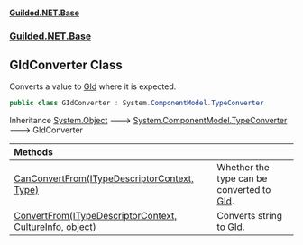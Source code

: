 #### [Guilded.NET.Base](Guilded_NET_Base.md 'Guilded.NET.Base')
### [Guilded.NET.Base](Guilded_NET_Base.md#Guilded_NET_Base 'Guilded.NET.Base')
## GIdConverter Class
Converts a value to [GId](GId.md 'Guilded.NET.Base.GId') where it is expected.  
```csharp
public class GIdConverter : System.ComponentModel.TypeConverter
```

Inheritance [System.Object](https://docs.microsoft.com/en-us/dotnet/api/System.Object 'System.Object') &#129106; [System.ComponentModel.TypeConverter](https://docs.microsoft.com/en-us/dotnet/api/System.ComponentModel.TypeConverter 'System.ComponentModel.TypeConverter') &#129106; GIdConverter  

| Methods | |
| :--- | :--- |
| [CanConvertFrom(ITypeDescriptorContext, Type)](GIdConverter_CanConvertFrom(ITypeDescriptorContext_Type).md 'Guilded.NET.Base.GIdConverter.CanConvertFrom(System.ComponentModel.ITypeDescriptorContext, System.Type)') | Whether the type can be converted to [GId](GId.md 'Guilded.NET.Base.GId').<br/> |
| [ConvertFrom(ITypeDescriptorContext, CultureInfo, object)](GIdConverter_ConvertFrom(ITypeDescriptorContext_CultureInfo_object).md 'Guilded.NET.Base.GIdConverter.ConvertFrom(System.ComponentModel.ITypeDescriptorContext, System.Globalization.CultureInfo, object)') | Converts string to [GId](GId.md 'Guilded.NET.Base.GId').<br/> |
